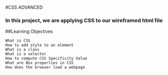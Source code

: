#CSS ADVANCED
### In this project, we are applying CSS to our wireframed html file

##Learning Objectives

    What is CSS
    How to add style to an element
    What is a class
    What is a selector
    How to compute CSS Specificity Value
    What are Box properties in CSS
    How does the browser load a webpage

